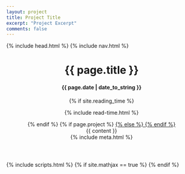 ```yaml
---
layout: project
title: Project Title
excerpt: "Project Excerpt"
comments: false
---
```


<!DOCTYPE html>
<html class="no-js">
<head>
   {% include head.html %}
</head>
<body>
   {% include nav.html %}
   <header class="header" role="banner">
      <div class="wrapper animated fadeIn">
         <div class="content">
            <div class="post-title {% if page.feature %} feature {% endif %}">
               <h1>{{ page.title }}</h1>
               <h4>{{ page.date | date_to_string }}</h4>
               {% if site.reading_time %}
               <p class="reading-time">
                  <i class="fa fa-clock-o"></i>
                  {% include read-time.html %}
               </p>
               {% endif %}
               {% if page.project %}
               <a class="btn zoombtn" href="{{site.url}}/projects/">
               {% else %}
               <a class="btn zoombtn" href="{{site.url}}/posts/">
               {% endif %}
                  <i class="fa fa-chevron-left"></i>
               </a>
            </div>
            {{ content }}
            <div class="entry-meta">
               {% include meta.html %}
            </div>
         </div>
      </div>
   </header>
   {% include scripts.html %}
   {% if site.mathjax == true %}
      <script async src="https://cdn.mathjax.org/mathjax/latest/MathJax.js?config=TeX-AMS-MML_HTMLorMML"></script>
   {% endif %}
</body>
</html>